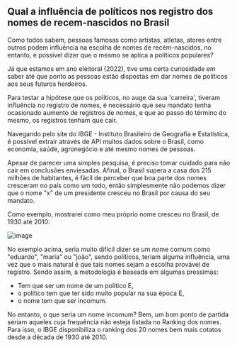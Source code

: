 ## Qual a influência de políticos nos registro dos nomes de recem-nascidos no Brasil

Como todos sabem, pessoas famosas como artistas,  atletas, atores entre outros podem influência na escolha
de nomes de recém-nascidos, no entanto, é possível dizer que o mesmo se aplica a políticos populares?

Já que estamos em ano eleitoral (2022), tive uma certa curiosidade em saber até que ponto as pessoas estão
dispostas em dar nomes de políticos aos seus futuros herdeiros.

Para testar a hipótese que os políticos, no auge da sua 'carreira', tiveram influência no registro de nomes, 
é necessário que seu mandato tenha ocasionado aumento de registros de nomes, e que ao passo do término do mesmo, 
os registros tenham que cair.

Navegando pelo site do IBGE - Instituto Brasileiro de Geografia e Estatística, é possível extrair através
de API muitos dados sobre o Brasil, como economia, saúde, agronegócio e até mesmo nomes de pessoas.

Apesar de parecer uma simples pesquisa, é preciso tomar cuidado para não cair em conclusões enviesadas. Afinal,
o Brasil supera a casa dos 215 milhões de habitantes, é fácil de perceber que boa parte dos nomes cresceram
no país como um todo, então simplesmente não podemos dizer que o nome "x" de um presidente cresceu no Brasil
por causa do seu mandato.

Como exemplo, mostrarei como meu próprio nome cresceu no Brasil, de 1930 até 2010:

![image](https://user-images.githubusercontent.com/89140035/192169229-653e84e7-6aad-405f-af7e-baa3f797ca89.png)

No exemplo acima, seria muito difícil dizer se um nome comum como "eduardo", "maria" ou "joão", sendo políticos,
teriam alguma influência, uma vez que o mais natural é que tais nomes sejam a escolha provável de registro.
Sendo assim, a metodologia é baseada em algumas pressimas:

* Tem que ser um nome de um político E,
* o político tem que ter sido muito popular na sua época E,
* o nome tem que ser incomum.


No entanto, o que seria um nome incomum? Bem, um bom ponto de partida seriam aqueles cuja frequência não 
esteja listada no Ranking dos nomes. Para isso, o IBGE disponibiliza o ranking dos 20 nomes bem mais 
cotatos desde a década de 1930 até 2010.



